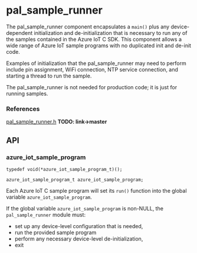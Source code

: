 # pal_sample_runner

The pal_sample_runner component encapsulates a `main()` plus any device-dependent initialization and de-initialization that is necessary to run any of the samples contained in the Azure IoT C SDK. This component allows a wide range of Azure IoT sample programs with no duplicated init and de-init code.

Examples of initialization that the pal_sample_runner may need to perform include pin assignment, WiFi connection, NTP service connection, and starting a thread to run the sample.

The pal_sample_runner is not needed for production code; it is just for running samples.

### References
[pal_sample_runner.h](https://github.com/Azure/azure-c-shared-utility/blob/pal/pal/include/pal_sample_runner.h) **TODO: link->master** <br/>

## API

### azure_iot_sample_program

```
typedef void(*azure_iot_sample_program_t)();

azure_iot_sample_program_t azure_iot_sample_program;
```
Each Azure IoT C sample program will set its `run()` function into the global variable `azure_iot_sample_program`.

If the global variable `azure_iot_sample_program` is non-NULL, the `pal_sample_runner` module must:
* set up any device-level configuration that is needed, 
* run the provided sample program 
* perform any necessary device-level de-initialization,
* exit


